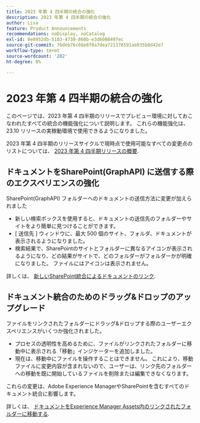 ```yaml
---
title: 2023 年第 4 四半期の統合の強化
description: 2023 年第 4 四半期の統合の強化
author: Lisa
feature: Product Announcements
recommendations: noDisplay, noCatalog
exl-id: 0e8952db-5103-4730-860b-e3d6088497ec
source-git-commit: 76deb76c66e8f8a7dea721378591ae035b8d42e7
workflow-type: tm+mt
source-wordcount: '282'
ht-degree: 0%

---
```


# 2023 年第 4 四半期の統合の強化

このページでは、2023 年第 4 四半期のリリースでプレビュー環境に対しておこなわれたすべての統合の機能強化について説明します。 これらの機能強化は、23.10 リリースの実稼動環境で使用できるようになりました。

2023 年第 4 四半期のリリースサイクルで現時点で使用可能なすべての変更点のリストについては、 [2023 年第 4 四半期リリースの概要](/help/quicksilver/product-announcements/product-releases/23-q4-release-activity/23-q4-release-overview.md).

## ドキュメントをSharePoint(GraphAPI) に送信する際のエクスペリエンスの強化

SharePoint(GraphAPI) フォルダーへのドキュメントの送信方法に変更が加えられました

* 新しい検索ボックスを使用すると、ドキュメントの送信先のフォルダーやサイトをより簡単に見つけることができます。
* [ 送信先 ] ウィンドウに、最大 500 個のサイト、フォルダ、ドキュメントが表示されるようになりました。
* 検索結果で、SharePointのサイトとフォルダーに異なるアイコンが表示されるようになり、どの結果がサイトで、どのフォルダーがフォルダーかが明確になりました。 ファイルにはアイコンは表示されません。

詳しくは、 [新しいSharePoint統合によるドキュメントのリンク](/help/quicksilver/administration-and-setup/configure-integrations/configure-sharepoint-integration.md#link-documents-through-the-new-sharepoint-integration).

## ドキュメント統合のためのドラッグ&amp;ドロップのアップグレード

ファイルをリンクされたフォルダーにドラッグ&amp;ドロップする際のユーザーエクスペリエンスがいくつか強化されました。

* プロセスの透明性を高めるために、ファイルがリンクされたフォルダーに移動中に表示される「移動」インジケーターを追加しました。
* 現在は、移動中にファイルを操作することはできません。 これにより、移動ファイルに変更内容が含まれないので、ユーザーは、リンク先のフォルダーへの移動を既に開始しているファイルを削除または編集できなくなります。

これらの変更は、Adobe Experience ManagerやSharePointを含むすべてのドキュメント統合に影響します。

詳しくは、 [ドキュメントをExperience Manager Assets内のリンクされたフォルダーに移動する](/help/quicksilver/documents/adobe-workfront-for-experience-manager-assets-essentials/send-to-aem.md#move-a-document-to-a-linked-folder-in-experience-manager-assets).
